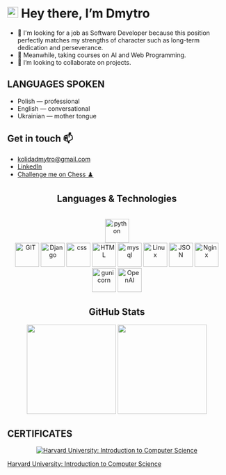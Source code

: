 # <img src="https://media.giphy.com/media/hvRJCLFzcasrR4ia7z/giphy.gif" width="25px"> Hey there, I’m Dmytro
- 👀 I'm looking for a job as Software Developer because this position perfectly matches my strengths of character such as long-term dedication and perseverance.
- 🌱 Meanwhile, taking courses on AI and Web Programming.
- 💞️ I’m looking to collaborate on projects.

## LANGUAGES SPOKEN
- Polish — professional
- English — conversational
- Ukrainian — mother tongue

## Get in touch 📫 
- kolidadmytro@gmail.com
- [LinkedIn](https://www.linkedin.com/in/dmytro-kolida/)
- [Challenge me on Chess ♟️](https://www.chess.com/member/dimitrk)

<h2 align="center">Languages & Technologies</h2>
<p align="center">
    <br>
    <img src="https://www.vectorlogo.zone/logos/python/python-icon.svg" alt="python" height="55"/>
    <br>
    <img src="https://www.vectorlogo.zone/logos/git-scm/git-scm-icon.svg" alt="GIT" height="55"/>
    <img src="https://www.vectorlogo.zone/logos/djangoproject/djangoproject-ar21.svg" alt="Django" height="55"/>
    <img src="https://www.vectorlogo.zone/logos/w3_css/w3_css-icon.svg" alt="css" height="55"/>
    <img src="https://www.vectorlogo.zone/logos/w3_html5/w3_html5-icon.svg" alt="HTML" height="55"/>
    <img src="https://www.vectorlogo.zone/logos/mysql/mysql-icon.svg" alt="mysql" height="55"/>
    <img src="https://www.vectorlogo.zone/logos/linux/linux-icon.svg" alt="Linux" height="55"/>
    <img src="https://www.vectorlogo.zone/logos/json/json-ar21.svg" alt="JSON" height="55"/>
    <img src="https://www.vectorlogo.zone/logos/nginx/nginx-ar21.svg" alt="Nginx" height="55"/>
    <img src="https://www.vectorlogo.zone/logos/gunicorn/gunicorn-ar21.svg" alt="gunicorn" height="55"/>
    <img src="https://upload.wikimedia.org/wikipedia/commons/4/4d/OpenAI_Logo.svg" alt="OpenAI" height="55"/>

</p>
<h2 align="center">GitHub Stats </h2>
<p align="center">
    <img src="https://github-readme-stats.vercel.app/api/top-langs/?username=Dymirt&title_color=ffffff&text_color=c9cacc&icon_color=2bbc8a&bg_color=0F1116&count_private=true" height="205"/>
    <img src="https://github-readme-stats.vercel.app/api?username=Dymirt&show_icons=true&line_height=27&count_private=true&title_color=ffffff&text_color=c9cacc&icon_color=F5BF4F&bg_color=0F1116" height="205"/>
</p>

## CERTIFICATES
<p align="center">
    <a target="_blank" href='https://certificates.cs50.io/e3156b0b-3077-4200-a1b1-9ab3191bf047.pdf?size=letter'>
        <img src="https://certificates.cs50.io/e3156b0b-3077-4200-a1b1-9ab3191bf047.png" alt='Harvard University: Introduction to Computer Science'>
        <p>Harvard University: Introduction to Computer Science</p>
    </a>
</p>
